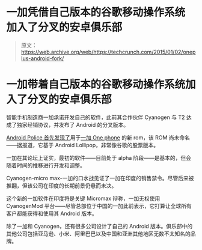 # 一加凭借自己版本的谷歌移动操作系统 加入了分叉的安卓俱乐部

> 原文：<https://web.archive.org/web/https://techcrunch.com/2015/01/02/oneplus-android-fork/>

# 一加带着自己版本的谷歌移动操作系统加入了分叉的安卓俱乐部

智能手机制造商一加承诺开发自己的软件，此前其合作伙伴 Cyanogen 与 T2 达成了独家经销协议，并发布了 Android 的分叉版本。

[Android Police 首先发现了](https://web.archive.org/web/20230314132726/http://www.androidpolice.com/2015/01/01/oneplus-releases-its-first-non-cyanogen-software-an-alpha-lollipop-build-for-the-one/)用于[一加 One phone](https://web.archive.org/web/20230314132726/https://techcrunch.com/2014/05/20/oneplus-one-review-smartphone-value-redefined-by-a-newcomer/) 的新 rom，该 ROM 尚未命名——据报道，它基于 Android Lollipop，非常像谷歌的股票版本。

一加在其论坛上证实，最初的软件——目前处于 alpha 阶段——是基本的，但会随着时间的推移进行开发和调整。

Cyanogen-micro max-一加的口水战见证了一加在印度的销售禁令。尽管后来被推翻，但该公司在印度的长期前景仍悬而未决。

这个新的一加软件在印度将是关键 Micromax 辩称，一加无权使用 CyanogenMod 平台——尽管总部位于中国的一加此前表示，它打算让全球所有客户都能获得和使用其 Android 版本。

除了一加和 Cyanogen，还有很多公司设计了自己的 Android 版本。俱乐部中的其他公司包括亚马逊、小米、阿里巴巴以及中国和亚洲其他地区无数不太知名的品牌。